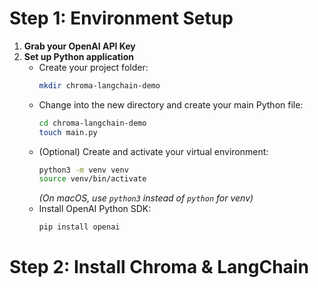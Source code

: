 # Step 1: Environment Setup

1. **Grab your OpenAI API Key**
2. **Set up Python application**
    - Create your project folder:
      ```bash
      mkdir chroma-langchain-demo
      ```
    - Change into the new directory and create your main Python file:
      ```bash
      cd chroma-langchain-demo
      touch main.py
      ```
    - (Optional) Create and activate your virtual environment:
      ```bash
      python3 -m venv venv
      source venv/bin/activate
      ```
      *(On macOS, use `python3` instead of `python` for venv)*
    - Install OpenAI Python SDK:
      ```bash
      pip install openai
      ```

# Step 2: Install Chroma & LangChain